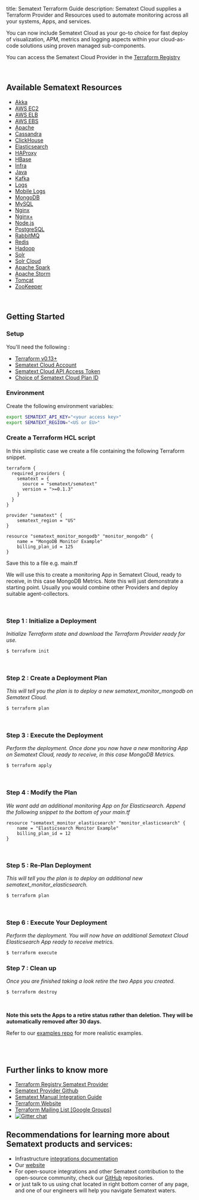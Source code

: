 title: Sematext Terraform Guide
description: Sematext Cloud supplies a Terraform Provider and Resources used to automate monitoring across all your systems, Apps, and services.

You can now include Sematext Cloud as your go-to choice for fast deploy of visualization, APM, metrics and logging aspects within your cloud-as-code solutions using proven managed sub-components.

You can access the Sematext Cloud Provider in the
<a href="https://registry.terraform.io/providers/sematext/sematext/latest">Terraform Registry</a> 

<br>

## Available Sematext Resources

- [Akka](https://registry.terraform.io/providers/sematext/sematext/latest/docs/resources/sematext_app_akka)
- [AWS EC2](https://registry.terraform.io/providers/sematext/sematext/latest/docs/resources/sematext_app_awsec2)
- [AWS ELB](https://registry.terraform.io/providers/sematext/sematext/latest/docs/resources/sematext_app_awselb)
- [AWS EBS](https://registry.terraform.io/providers/sematext/sematext/latest/docs/resources/sematext_app_awsebs)
- [Apache](https://registry.terraform.io/providers/sematext/sematext/latest/docs/resources/sematext_app_apache)
- [Cassandra](https://registry.terraform.io/providers/sematext/sematext/latest/docs/resources/sematext_app_cassandra)
- [ClickHouse](https://registry.terraform.io/providers/sematext/sematext/latest/docs/resources/sematext_app_clickhouse)
- [Elasticsearch](https://registry.terraform.io/providers/sematext/sematext/latest/docs/resources/sematext_app_elasticsearch)
- [HAProxy](https://registry.terraform.io/providers/sematext/sematext/latest/docs/resources/sematext_app_haproxy)
- [HBase](https://registry.terraform.io/providers/sematext/sematext/latest/docs/resources/sematext_app_hbase)
- [Infra](https://registry.terraform.io/providers/sematext/sematext/latest/docs/resources/sematext_app_infra)
- [Java](https://registry.terraform.io/providers/sematext/sematext/latest/docs/resources/sematext_app_jvm)
- [Kafka](https://registry.terraform.io/providers/sematext/sematext/latest/docs/resources/sematext_app_kafka)
- [Logs](https://registry.terraform.io/providers/sematext/sematext/latest/docs/resources/sematext_app_logsene)
- [Mobile Logs](https://registry.terraform.io/providers/sematext/sematext/latest/docs/resources/sematext_app_mobilelogs)
- [MongoDB](https://registry.terraform.io/providers/sematext/sematext/latest/docs/resources/sematext_app_mongodb)
- [MySQL](https://registry.terraform.io/providers/sematext/sematext/latest/docs/resources/sematext_app_mysql)
- [Nginx](https://registry.terraform.io/providers/sematext/sematext/latest/docs/resources/sematext_app_nginx)
- [Nginx+](https://registry.terraform.io/providers/sematext/sematext/latest/docs/resources/sematext_app_nginxplus)
- [Node.js](https://registry.terraform.io/providers/sematext/sematext/latest/docs/resources/sematext_app_nodejs)
- [PostgreSQL](https://registry.terraform.io/providers/sematext/sematext/latest/docs/resources/sematext_app_postgresql)
- [RabbitMQ](https://registry.terraform.io/providers/sematext/sematext/latest/docs/resources/sematext_app_postgresql)
- [Redis](https://registry.terraform.io/providers/sematext/sematext/latest/docs/resources/sematext_app_redis)
- [Hadoop](https://registry.terraform.io/providers/sematext/sematext/latest/docs/resources/sematext_app_hadoopmrv1)
- [Solr](https://registry.terraform.io/providers/sematext/sematext/latest/docs/resources/sematext_app_solr)
- [Solr Cloud](https://registry.terraform.io/providers/sematext/sematext/latest/docs/resources/sematext_app_solrcloud)
- [Apache Spark](https://registry.terraform.io/providers/sematext/sematext/latest/docs/resources/sematext_app_spark)
- [Apache Storm](https://registry.terraform.io/providers/sematext/sematext/latest/docs/resources/sematext_app_storm)
- [Tomcat](https://registry.terraform.io/providers/sematext/sematext/latest/docs/resources/sematext_app_tomcat)
- [ZooKeeper](https://registry.terraform.io/providers/sematext/sematext/latest/docs/resources/sematext_app_zookeeper)


<br>


## Getting Started


### Setup

You'll need the following : 

- [Terraform v0.13+](https://www.terraform.io/downloads.html) 
- [Sematext Cloud Account](https://apps.sematext.com/ui/account)
- [Sematext Cloud API Access Token](https://apps.sematext.com/ui/account)
- [Choice of Sematext Cloud Plan ID](https://github.com/sematext/terraform-provider-sematext/blob/master/docs/guides/plans.md)

### Environment

Create the following environment variables:

```sh
export SEMATEXT_API_KEY="<your access key>"
export SEMATEXT_REGION="<US or EU>"
```

### Create a Terraform HCL script

In this simplistic case we create a file containing the following Terraform snippet. 


```hcl
terraform {
  required_providers {
    sematext = {
      source = "sematext/sematext"
      version = ">=0.1.3"
    }
  }
}

provider "sematext" {
    sematext_region = "US"
}

resource "sematext_monitor_mongodb" "monitor_mongodb" {
    name = "MongoDB Monitor Example"
    billing_plan_id = 125 
}
```

Save this to a file e.g. main.tf

We will use this to create a monitoring App in Sematext Cloud, ready to receive, in this case MongoDB Metrics.
Note this will just demonstrate a starting point. Usually you would combine other Providers and deploy suitable agent-collectors.

<br>

### Step 1 : Initialize a Deployment 

*Initialize Terraform state and download the Terraform Provider ready for use.*

```bash
$ terraform init
```

<br>

### Step 2 : Create a Deployment Plan

*This will tell you the plan is to deploy a new sematext_monitor_mongodb on Sematext Cloud.*

```bash
$ terraform plan
```

<br>

### Step 3 : Execute the Deployment

*Perform the deployment. Once done you now have a new monitoring App on Sematext Cloud, ready to receive, in this case MongoDB Metrics.*

```bash
$ terraform apply
```

<br>

### Step 4 : Modify the Plan

*We want add an additional monitoring App on for Elasticsearch. Append the following snippet to the bottom of your main.tf* 

```hcl
resource "sematext_monitor_elasticsearch" "monitor_elasticsearch" {
    name = "Elasticsearch Monitor Example"
    billing_plan_id = 12 
}
```

<br>

### Step 5 : Re-Plan Deployment

*This will tell you the plan is to deploy an additional new sematext_monitor_elasticsearch.*

```bash
$ terraform plan
```

<br>

### Step 6 : Execute Your Deployment

*Perform the deployment. You will now have an additional Sematext Cloud Elasticsearch App ready to receive metrics.*

```bash
$ terraform execute
```



### Step 7 : Clean up

*Once you are finished taking a look retire the two Apps you created.* 
 
```bash
$ terraform destroy
```

<br>

__Note this sets the Apps to a retire status rather than deletion. They will be automatically removed after 30 days.__

Refer to our [examples repo](https://github.com/sematext/terraform-examples) for more realistic examples.

<br><br>
## Further links to know more

- [Terraform Registry Sematext Provider](https://registry.terraform.io/providers/sematext/sematext/latest)
- [Sematext Provider Github](https://github.com/sematext/terraform-provider-sematext)
- [Sematext Manual Integration Guide](/docs/integration/)
- [Terraform Website](https://www.terraform.io)
- [Terraform Mailing List [Google Groups] ](http://groups.google.com/group/terraform-tool)
- [![Gitter chat](https://badges.gitter.im/hashicorp-terraform/Lobby.svg)](https://gitter.im/hashicorp-terraform/Lobby)

## Recommendations for learning more about Sematext products and services:

- Infrastructure [integrations documentation](/docs/integration/)
- Our [website](https://sematext.com/)
- For open-source integrations and other Sematext contribution to the open-source community, check our [GitHub](https://github.com/sematext/) repositories.
- or just talk to us using chat located in right bottom corner of any page, and one of our engineers will help you navigate Sematext waters.
